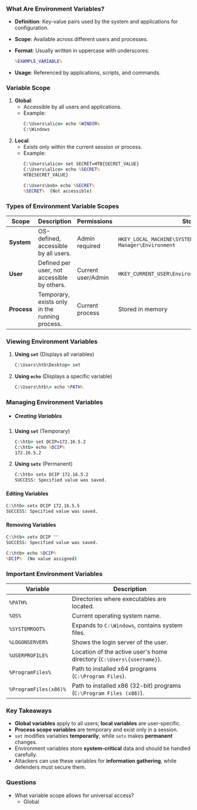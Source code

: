 ### **What Are Environment Variables?**
- **Definition**: Key-value pairs used by the system and applications for configuration.
- **Scope**: Available across different users and processes.
- **Format**: Usually written in uppercase with underscores:
    
    ```cmd
    %EXAMPLE_VARIABLE%
    ```
- **Usage**: Referenced by applications, scripts, and commands.



### **Variable Scope**
1. **Global**:
    - Accessible by all users and applications.
    - Example:
        ```cmd
        C:\Users\alice> echo %WINDIR%
        C:\Windows
        ```
2. **Local**:
    - Exists only within the current session or process.
    - Example:
        ```cmd
        C:\Users\alice> set SECRET=HTB{SECRET_VALUE}
        C:\Users\alice> echo %SECRET%
        HTB{SECRET_VALUE}
        
        C:\Users\bob> echo %SECRET%
        %SECRET%  (Not accessible)
        ```



### **Types of Environment Variable Scopes**

|**Scope**|**Description**|**Permissions**|**Storage Location**|
|---|---|---|---|
|**System**|OS-defined, accessible by all users.|Admin required|`HKEY_LOCAL_MACHINE\SYSTEM\CurrentControlSet\Control\Session Manager\Environment`|
|**User**|Defined per user, not accessible by others.|Current user/Admin|`HKEY_CURRENT_USER\Environment`|
|**Process**|Temporary, exists only in the running process.|Current process|Stored in memory|



### **Viewing Environment Variables**
1. **Using `set`** (Displays all variables)
    ```cmd
    C:\Users\htb\Desktop> set
    ```
2. **Using `echo`** (Displays a specific variable)
    ```cmd
    C:\Users\htb\> echo %PATH%
    ```



### **Managing Environment Variables**
- ##### **Creating Variables**
1. **Using `set`** (Temporary)    
    ```cmd
    C:\htb> set DCIP=172.16.5.2
    C:\htb> echo %DCIP%
    172.16.5.2
    ```
2. **Using `setx`** (Permanent)
    ```cmd
    C:\htb> setx DCIP 172.16.5.2
    SUCCESS: Specified value was saved.
    ```



#### **Editing Variables**
```cmd
C:\htb> setx DCIP 172.16.5.5
SUCCESS: Specified value was saved.
```



#### **Removing Variables**
```cmd
C:\htb> setx DCIP ""
SUCCESS: Specified value was saved.

C:\htb> echo %DCIP%
%DCIP%  (No value assigned)
```



### **Important Environment Variables**

|**Variable**|**Description**|
|---|---|
|`%PATH%`|Directories where executables are located.|
|`%OS%`|Current operating system name.|
|`%SYSTEMROOT%`|Expands to `C:\Windows`, contains system files.|
|`%LOGONSERVER%`|Shows the login server of the user.|
|`%USERPROFILE%`|Location of the active user's home directory (`C:\Users\{username}`).|
|`%ProgramFiles%`|Path to installed x64 programs (`C:\Program Files`).|
|`%ProgramFiles(x86)%`|Path to installed x86 (32-bit) programs (`C:\Program Files (x86)`).|



### **Key Takeaways**
- **Global variables** apply to all users; **local variables** are user-specific.
- **Process scope variables** are temporary and exist only in a session.
- `set` modifies variables **temporarily**, while `setx` makes **permanent** changes.
- Environment variables store **system-critical** data and should be handled carefully.
- Attackers can use these variables for **information gathering**, while defenders must secure them.



### Questions
- What variable scope allows for universal access?
	- Global